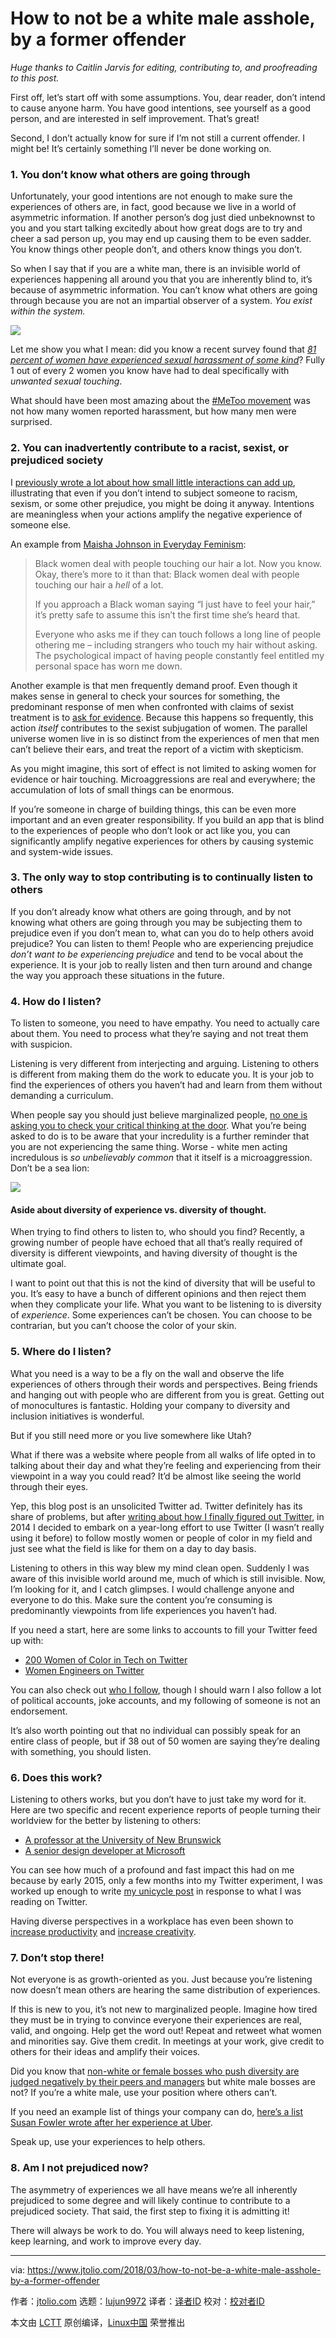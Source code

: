 [#]: subject: "How to not be a white male asshole, by a former offender"
[#]: via: "https://www.jtolio.com/2018/03/how-to-not-be-a-white-male-asshole-by-a-former-offender"
[#]: author: "jtolio.com https://www.jtolio.com/"
[#]: collector: "lujun9972"
[#]: translator: " "
[#]: reviewer: " "
[#]: publisher: " "
[#]: url: " "

How to not be a white male asshole, by a former offender
======

_Huge thanks to Caitlin Jarvis for editing, contributing to, and proofreading to this post._

First off, let’s start off with some assumptions. You, dear reader, don’t intend to cause anyone harm. You have good intentions, see yourself as a good person, and are interested in self improvement. That’s great!

Second, I don’t actually know for sure if I’m not still a current offender. I might be! It’s certainly something I’ll never be done working on.

### 1\. You don’t know what others are going through

Unfortunately, your good intentions are not enough to make sure the experiences of others are, in fact, good because we live in a world of asymmetric information. If another person’s dog just died unbeknownst to you and you start talking excitedly about how great dogs are to try and cheer a sad person up, you may end up causing them to be even sadder. You know things other people don’t, and others know things you don’t.

So when I say that if you are a white man, there is an invisible world of experiences happening all around you that you are inherently blind to, it’s because of asymmetric information. You can’t know what others are going through because you are not an impartial observer of a system. _You exist within the system._

![][1]

Let me show you what I mean: did you know a recent survey found that _[81 percent of women have experienced sexual harassment of some kind][2]_? Fully 1 out of every 2 women you know have had to deal specifically with _unwanted sexual touching_.

What should have been most amazing about the [#MeToo movement][3] was not how many women reported harassment, but how many men were surprised.

### 2\. You can inadvertently contribute to a racist, sexist, or prejudiced society

I [previously wrote a lot about how small little interactions can add up][4], illustrating that even if you don’t intend to subject someone to racism, sexism, or some other prejudice, you might be doing it anyway. Intentions are meaningless when your actions amplify the negative experience of someone else.

An example from [Maisha Johnson in Everyday Feminism][5]:

> Black women deal with people touching our hair a lot. Now you know. Okay, there’s more to it than that: Black women deal with people touching our hair a _hell_ of a lot.
>
> If you approach a Black woman saying “I just have to feel your hair,” it’s pretty safe to assume this isn’t the first time she’s heard that.
>
> Everyone who asks me if they can touch follows a long line of people othering me – including strangers who touch my hair without asking. The psychological impact of having people constantly feel entitled my personal space has worn me down.

Another example is that men frequently demand proof. Even though it makes sense in general to check your sources for something, the predominant response of men when confronted with claims of sexist treatment is to [ask for evidence][6]. Because this happens so frequently, this action _itself_ contributes to the sexist subjugation of women. The parallel universe women live in is so distinct from the experiences of men that men can’t believe their ears, and treat the report of a victim with skepticism.

As you might imagine, this sort of effect is not limited to asking women for evidence or hair touching. Microaggressions are real and everywhere; the accumulation of lots of small things can be enormous.

If you’re someone in charge of building things, this can be even more important and an even greater responsibility. If you build an app that is blind to the experiences of people who don’t look or act like you, you can significantly amplify negative experiences for others by causing systemic and system-wide issues.

### 3\. The only way to stop contributing is to continually listen to others

If you don’t already know what others are going through, and by not knowing what others are going through you may be subjecting them to prejudice even if you don’t mean to, what can you do to help others avoid prejudice? You can listen to them! People who are experiencing prejudice _don’t want to be experiencing prejudice_ and tend to be vocal about the experience. It is your job to really listen and then turn around and change the way you approach these situations in the future.

### 4\. How do I listen?

To listen to someone, you need to have empathy. You need to actually care about them. You need to process what they’re saying and not treat them with suspicion.

Listening is very different from interjecting and arguing. Listening to others is different from making them do the work to educate you. It is your job to find the experiences of others you haven’t had and learn from them without demanding a curriculum.

When people say you should just believe marginalized people, [no one is asking you to check your critical thinking at the door][7]. What you’re being asked to do is to be aware that your incredulity is a further reminder that you are not experiencing the same thing. Worse - white men acting incredulous is _so unbelievably common_ that it itself is a microaggression. Don’t be a sea lion:

![][8]

#### Aside about diversity of experience vs. diversity of thought.

When trying to find others to listen to, who should you find? Recently, a growing number of people have echoed that all that’s really required of diversity is different viewpoints, and having diversity of thought is the ultimate goal.

I want to point out that this is not the kind of diversity that will be useful to you. It’s easy to have a bunch of different opinions and then reject them when they complicate your life. What you want to be listening to is diversity of _experience_. Some experiences can’t be chosen. You can choose to be contrarian, but you can’t choose the color of your skin.

### 5\. Where do I listen?

What you need is a way to be a fly on the wall and observe the life experiences of others through their words and perspectives. Being friends and hanging out with people who are different from you is great. Getting out of monocultures is fantastic. Holding your company to diversity and inclusion initiatives is wonderful.

But if you still need more or you live somewhere like Utah?

What if there was a website where people from all walks of life opted in to talking about their day and what they’re feeling and experiencing from their viewpoint in a way you could read? It’d be almost like seeing the world through their eyes.

Yep, this blog post is an unsolicited Twitter ad. Twitter definitely has its share of problems, but after [writing about how I finally figured out Twitter][9], in 2014 I decided to embark on a year-long effort to use Twitter (I wasn’t really using it before) to follow mostly women or people of color in my field and just see what the field is like for them on a day to day basis.

Listening to others in this way blew my mind clean open. Suddenly I was aware of this invisible world around me, much of which is still invisible. Now, I’m looking for it, and I catch glimpses. I would challenge anyone and everyone to do this. Make sure the content you’re consuming is predominantly viewpoints from life experiences you haven’t had.

If you need a start, here are some links to accounts to fill your Twitter feed up with:

  * [200 Women of Color in Tech on Twitter][10]
  * [Women Engineers on Twitter][11]



You can also check out [who I follow][12], though I should warn I also follow a lot of political accounts, joke accounts, and my following of someone is not an endorsement.

It’s also worth pointing out that no individual can possibly speak for an entire class of people, but if 38 out of 50 women are saying they’re dealing with something, you should listen.

### 6\. Does this work?

Listening to others works, but you don’t have to just take my word for it. Here are two specific and recent experience reports of people turning their worldview for the better by listening to others:

  * [A professor at the University of New Brunswick][13]
  * [A senior design developer at Microsoft][14]



You can see how much of a profound and fast impact this had on me because by early 2015, only a few months into my Twitter experiment, I was worked up enough to write [my unicycle post][4] in response to what I was reading on Twitter.

Having diverse perspectives in a workplace has even been shown to [increase productivity][15] and [increase creativity][16].

### 7\. Don’t stop there!

Not everyone is as growth-oriented as you. Just because you’re listening now doesn’t mean others are hearing the same distribution of experiences.

If this is new to you, it’s not new to marginalized people. Imagine how tired they must be in trying to convince everyone their experiences are real, valid, and ongoing. Help get the word out! Repeat and retweet what women and minorities say. Give them credit. In meetings at your work, give credit to others for their ideas and amplify their voices.

Did you know that [non-white or female bosses who push diversity are judged negatively by their peers and managers][17] but white male bosses are not? If you’re a white male, use your position where others can’t.

If you need an example list of things your company can do, [here’s a list Susan Fowler wrote after her experience at Uber][18].

Speak up, use your experiences to help others.

### 8\. Am I not prejudiced now?

The asymmetry of experiences we all have means we’re all inherently prejudiced to some degree and will likely continue to contribute to a prejudiced society. That said, the first step to fixing it is admitting it!

There will always be work to do. You will always need to keep listening, keep learning, and work to improve every day.

--------------------------------------------------------------------------------

via: https://www.jtolio.com/2018/03/how-to-not-be-a-white-male-asshole-by-a-former-offender

作者：[jtolio.com][a]
选题：[lujun9972][b]
译者：[译者ID](https://github.com/译者ID)
校对：[校对者ID](https://github.com/校对者ID)

本文由 [LCTT](https://github.com/LCTT/TranslateProject) 原创编译，[Linux中国](https://linux.cn/) 荣誉推出

[a]: https://www.jtolio.com/
[b]: https://github.com/lujun9972
[1]: https://www.jtolio.com/images/mrmouse.jpg
[2]: https://www.npr.org/sections/thetwo-way/2018/02/21/587671849/a-new-survey-finds-eighty-percent-of-women-have-experienced-sexual-harassment
[3]: https://en.wikipedia.org/wiki/Me_Too_movement
[4]: https://www.jtolio.com/2015/03/what-riding-a-unicycle-can-teach-us-about-microaggressions/
[5]: https://everydayfeminism.com/2015/09/dont-touch-black-womens-hair/
[6]: https://twitter.com/ArielDumas/status/970692180766490630
[7]: https://www.elle.com/culture/career-politics/a13977980/me-too-movement-false-accusations-believe-women/
[8]: https://www.jtolio.com/images/sealion.png
[9]: https://www.jtolio.com/2009/03/i-finally-figured-out-twitter/
[10]: http://peopleofcolorintech.com/articles/a-list-of-200-women-of-color-on-twitter/
[11]: https://github.com/ryanburgess/female-engineers-twitter
[12]: https://twitter.com/jtolds/following
[13]: https://www.theglobeandmail.com/opinion/ill-start-2018-by-recognizing-my-white-privilege/article37472875/
[14]: https://micahgodbolt.com/blog/changing-your-worldview/
[15]: http://edis.ifas.ufl.edu/hr022
[16]: https://faculty.insead.edu/william-maddux/documents/PSPB-learning-paper.pdf
[17]: https://digest.bps.org.uk/2017/07/12/non-white-or-female-bosses-who-push-diversity-are-judged-negatively-by-their-peers-and-managers/
[18]: https://www.susanjfowler.com/blog/2017/5/20/five-things-tech-companies-can-do-better
